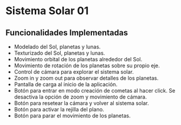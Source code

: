 # Sistema Solar 01

## Funcionalidades Implementadas

- Modelado del Sol, planetas y lunas.
- Texturizado del Sol, planetas y lunas.
- Movimiento orbital de los planetas alrededor del Sol.
- Movimiento de rotación de los planetas sobre su propio eje.
- Control de cámara para explorar el sistema solar.
- Zoom in y zoom out para observar detalles de los planetas.
- Pantalla de carga al inicio de la aplicación.
- Botón para entrar en modo creación de cometas al hacer click. Se desactiva la opción de zoom y movimiento de cámara.
- Botón para resetear la cámara y volver al sistema solar.
- Botón para activar la rejilla del plano.
- Botón para parar el movimiento de los planetas.
